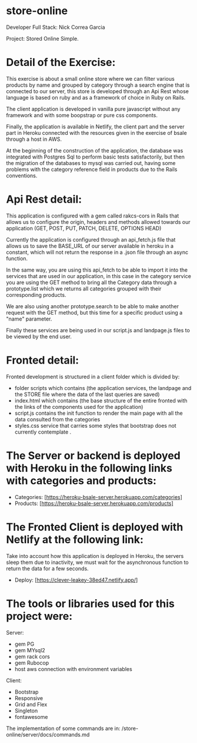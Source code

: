 # store-online

Developer Full Stack: Nick Correa Garcia

Project: Stored Online Simple.

# Detail of the Exercise:

This exercise is about a small online store where we can filter various products by name and grouped by category through a search engine that is connected to our server, this store is developed through an Api Rest whose language is based on ruby ​​and as a framework of choice in Ruby on Rails.

The client application is developed in vanilla pure javascript without any framework and with some boopstrap or pure css components.

Finally, the application is available in Netlify, the client part and the server part in Heroku connected with the resources given in the exercise of bsale through a host in AWS.

At the beginning of the construction of the application, the database was integrated with Postgres Sql to perform basic tests satisfactorily, but then the migration of the databases to mysql was carried out, having some problems with the category reference field in products due to the Rails conventions.

# Api Rest detail:

This application is configured with a gem called rakcs-cors in Rails that allows us to configure the origin, headers and methods allowed towards our application (GET, POST, PUT, PATCH, DELETE, OPTIONS HEAD)

Currently the application is configured through an api_fetch.js file that allows us to save the BASE_URL of our server available in heroku in a constant, which will not return the response in a .json file through an async function.

In the same way, you are using this api_fetch to be able to import it into the services that are used in our application, in this case in the category service you are using the GET method to bring all the Category data through a prototype.list which we returns all categories grouped with their corresponding products.

We are also using another prototype.search to be able to make another request with the GET method, but this time for a specific product using a "name" parameter.

Finally these services are being used in our script.js and landpage.js files to be viewed by the end user.

# Fronted detail:

Fronted development is structured in a client folder which is divided by:

- folder scripts which contains (the application services, the landpage and the STORE file where the data of the last queries are saved)
- index.html which contains (the base structure of the entire fronted with the links of the components used for the application)
- script.js contains the init function to render the main page with all the data consulted from the categories
- styles.css service that carries some styles that bootstrap does not currently contemplate .

# The Server or backend is deployed with Heroku in the following links with categories and products:

- Categories: [https://heroku-bsale-server.herokuapp.com/categories]
- Products: [https://heroku-bsale-server.herokuapp.com/products]

# The Fronted Client is deployed with Netlify at the following link:

Take into account how this application is deployed in Heroku, the servers sleep them due to inactivity, we must wait for the asynchronous function to return the data for a few seconds.

- Deploy: [https://clever-leakey-38ed47.netlify.app/]

# The tools or libraries used for this project were:

Server:

- gem PG
- gem MYsql2
- gem rack cors
- gem Rubocop
- host aws connection with environment variables

Client:

- Bootstrap
- Responsive
- Grid and Flex
- Singleton
- fontawesome

The implementation of some commands are in:
/store-online/server/docs/commands.md
